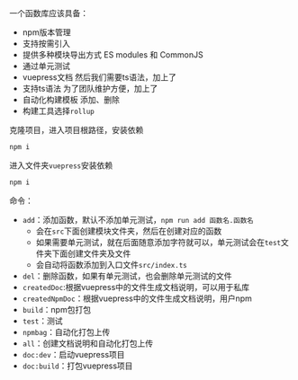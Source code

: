 一个函数库应该具备：

- npm版本管理
- 支持按需引入
- 提供多种模块导出方式  ES modules 和 CommonJS
- 通过单元测试
- vuepress文档
   然后我们需要ts语法，加上了
- 支持ts语法
   为了团队维护方便，加上了
- 自动化构建模板  添加、删除
- 构建工具选择`rollup`  



克隆项目，进入项目根路径，安装依赖

```bash
npm i
```

进入文件夹`vuepress`安装依赖

```bash
npm i 
```



命令：

- `add`：添加函数，默认不添加单元测试，`npm run add 函数名.函数名`
  - 会在`src`下面创建模块文件夹，然后在创建对应的函数
  - 如果需要单元测试，就在后面随意添加字符就可以，单元测试会在`test`文件夹下面创建文件夹及文件
  - 会自动将函数添加到入口文件`src/index.ts`
- `del`：删除函数，如果有单元测试，也会删除单元测试的文件
- `createdDoc`:根据vuepress中的文件生成文档说明，可以用于私库
- `createdNpmDoc`：根据vuepress中的文件生成文档说明，用户npm
- `build`：npm包打包
- `test`：测试
- `npmbag`：自动化打包上传
- `all`：创建文档说明和自动化打包上传
- `doc:dev`：启动vuepress项目
- `doc:build`：打包vuepress项目